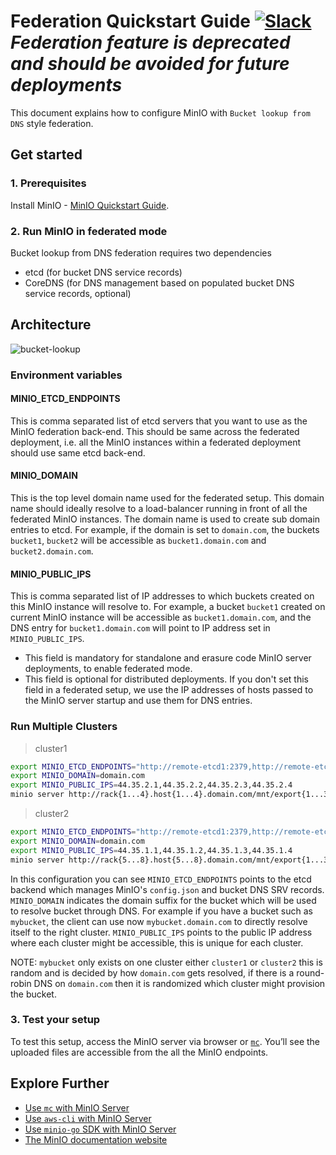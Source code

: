 # Federation Quickstart Guide [![Slack](https://slack.min.io/slack?type=svg)](https://slack.min.io) *Federation feature is deprecated and should be avoided for future deployments*

This document explains how to configure MinIO with `Bucket lookup from DNS` style federation.

## Get started

### 1. Prerequisites

Install MinIO - [MinIO Quickstart Guide](https://docs.min.io/community/minio-object-store/operations/deployments/baremetal-deploy-minio-on-redhat-linux.html).

### 2. Run MinIO in federated mode

Bucket lookup from DNS federation requires two dependencies

- etcd (for bucket DNS service records)
- CoreDNS (for DNS management based on populated bucket DNS service records, optional)

## Architecture

![bucket-lookup](https://github.com/minio/minio/blob/master/docs/federation/lookup/bucket-lookup.png?raw=true)

### Environment variables

#### MINIO_ETCD_ENDPOINTS

This is comma separated list of etcd servers that you want to use as the MinIO federation back-end. This should
be same across the federated deployment, i.e. all the MinIO instances within a federated deployment should use same
etcd back-end.

#### MINIO_DOMAIN

This is the top level domain name used for the federated setup. This domain name should ideally resolve to a load-balancer
running in front of all the federated MinIO instances. The domain name is used to create sub domain entries to etcd. For
example, if the domain is set to `domain.com`, the buckets `bucket1`, `bucket2` will be accessible as `bucket1.domain.com`
and `bucket2.domain.com`.

#### MINIO_PUBLIC_IPS

This is comma separated list of IP addresses to which buckets created on this MinIO instance will resolve to. For example,
a bucket `bucket1` created on current MinIO instance will be accessible as `bucket1.domain.com`, and the DNS entry for
`bucket1.domain.com` will point to IP address set in `MINIO_PUBLIC_IPS`.

- This field is mandatory for standalone and erasure code MinIO server deployments, to enable federated mode.
- This field is optional for distributed deployments. If you don't set this field in a federated setup, we use the IP addresses of
hosts passed to the MinIO server startup and use them for DNS entries.

### Run Multiple Clusters

> cluster1

```sh
export MINIO_ETCD_ENDPOINTS="http://remote-etcd1:2379,http://remote-etcd2:4001"
export MINIO_DOMAIN=domain.com
export MINIO_PUBLIC_IPS=44.35.2.1,44.35.2.2,44.35.2.3,44.35.2.4
minio server http://rack{1...4}.host{1...4}.domain.com/mnt/export{1...32}
```

> cluster2

```sh
export MINIO_ETCD_ENDPOINTS="http://remote-etcd1:2379,http://remote-etcd2:4001"
export MINIO_DOMAIN=domain.com
export MINIO_PUBLIC_IPS=44.35.1.1,44.35.1.2,44.35.1.3,44.35.1.4
minio server http://rack{5...8}.host{5...8}.domain.com/mnt/export{1...32}
```

In this configuration you can see `MINIO_ETCD_ENDPOINTS` points to the etcd backend which manages MinIO's
`config.json` and bucket DNS SRV records. `MINIO_DOMAIN` indicates the domain suffix for the bucket which
will be used to resolve bucket through DNS. For example if you have a bucket such as `mybucket`, the
client can use now `mybucket.domain.com` to directly resolve itself to the right cluster. `MINIO_PUBLIC_IPS`
points to the public IP address where each cluster might be accessible, this is unique for each cluster.

NOTE: `mybucket` only exists on one cluster either `cluster1` or `cluster2` this is random and
is decided by how `domain.com` gets resolved, if there is a round-robin DNS on `domain.com` then
it is randomized which cluster might provision the bucket.

### 3. Test your setup

To test this setup, access the MinIO server via browser or [`mc`](https://docs.min.io/community/minio-object-store/reference/minio-mc.html#quickstart). You’ll see the uploaded files are accessible from the all the MinIO endpoints.

## Explore Further

- [Use `mc` with MinIO Server](https://docs.min.io/community/minio-object-store/reference/minio-mc.html)
- [Use `aws-cli` with MinIO Server](https://docs.min.io/community/minio-object-store/integrations/aws-cli-with-minio.html)
- [Use `minio-go` SDK with MinIO Server](https://docs.min.io/community/minio-object-store/developers/go/minio-go.html)
- [The MinIO documentation website](https://docs.min.io/community/minio-object-store/index.html)
